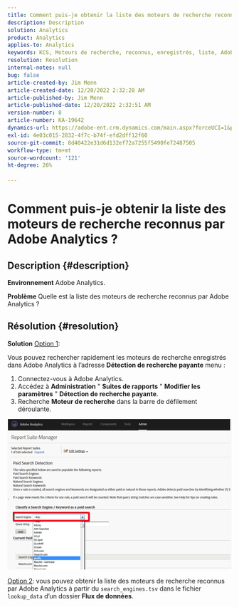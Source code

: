 ```yaml
---
title: Comment puis-je obtenir la liste des moteurs de recherche reconnus par Adobe Analytics ?
description: Description
solution: Analytics
product: Analytics
applies-to: Analytics
keywords: KCS, Moteurs de recherche, reconnus, enregistrés, liste, Adobe Analytics
resolution: Resolution
internal-notes: null
bug: false
article-created-by: Jim Menn
article-created-date: 12/20/2022 2:32:28 AM
article-published-by: Jim Menn
article-published-date: 12/20/2022 2:32:51 AM
version-number: 8
article-number: KA-19642
dynamics-url: https://adobe-ent.crm.dynamics.com/main.aspx?forceUCI=1&pagetype=entityrecord&etn=knowledgearticle&id=d9a38787-0e80-ed11-81ac-6045bd006704
exl-id: 4e03c015-2832-4f7c-b74f-efd2dff12f60
source-git-commit: 8d40422e31d6d132ef72a7255f5490fe72487505
workflow-type: tm+mt
source-wordcount: '121'
ht-degree: 26%

---
```


# Comment puis-je obtenir la liste des moteurs de recherche reconnus par Adobe Analytics ?

## Description {#description}


<b>Environnement</b>
Adobe Analytics.

<b>Problème</b>
Quelle est la liste des moteurs de recherche reconnus par Adobe Analytics ?


## Résolution {#resolution}


<b>Solution</b>
<u>Option 1</u>:

Vous pouvez rechercher rapidement les moteurs de recherche enregistrés dans Adobe Analytics à l’adresse <b>Détection de recherche payante</b> menu :

1. Connectez-vous à Adobe Analytics.
2. Accédez à <b>Administration</b> &quot; <b>Suites de rapports</b> &quot; <b>Modifier les paramètres</b> &quot; <b>Détection de recherche payante</b>.
3. Recherche <b>Moteur de recherche</b> dans la barre de défilement déroulante.


![](assets/d35acf7a-a0e7-ec11-bb3c-000d3a3bd25c.png)

<u>Option 2</u>: vous pouvez obtenir la liste des moteurs de recherche reconnus par Adobe Analytics à partir du `search_engines.tsv` dans le fichier `lookup_data` d’un dossier <b>Flux de données</b>.
